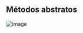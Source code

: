 ## Métodos abstratos
![image](https://github.com/JoseLeonardoCordeiroBahia/heranca-e-polimorfismo-java/assets/63564226/d8e66368-1c5b-46cc-9f7f-f50bc91f3fac)
